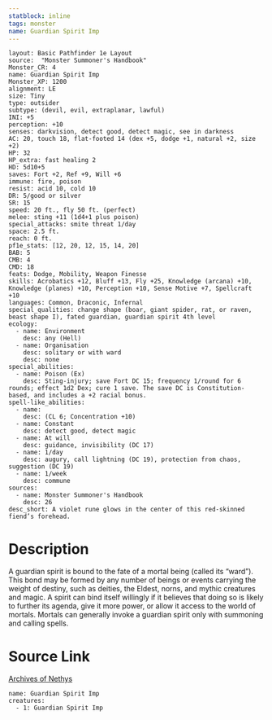 ```yaml
---
statblock: inline
tags: monster
name: Guardian Spirit Imp
---
```

```statblock
layout: Basic Pathfinder 1e Layout
source:  "Monster Summoner's Handbook"
Monster_CR: 4
name: Guardian Spirit Imp
Monster_XP: 1200
alignment: LE
size: Tiny
type: outsider
subtype: (devil, evil, extraplanar, lawful)
INI: +5
perception: +10
senses: darkvision, detect good, detect magic, see in darkness
AC: 20, touch 18, flat-footed 14 (dex +5, dodge +1, natural +2, size +2)
HP: 32
HP_extra: fast healing 2
HD: 5d10+5
saves: Fort +2, Ref +9, Will +6
immune: fire, poison
resist: acid 10, cold 10
DR: 5/good or silver
SR: 15
speed: 20 ft., fly 50 ft. (perfect)
melee: sting +11 (1d4+1 plus poison)
special_attacks: smite threat 1/day
space: 2.5 ft.
reach: 0 ft.
pf1e_stats: [12, 20, 12, 15, 14, 20]
BAB: 5
CMB: 4
CMD: 18
feats: Dodge, Mobility, Weapon Finesse
skills: Acrobatics +12, Bluff +13, Fly +25, Knowledge (arcana) +10, Knowledge (planes) +10, Perception +10, Sense Motive +7, Spellcraft +10
languages: Common, Draconic, Infernal
special_qualities: change shape (boar, giant spider, rat, or raven, beast shape I), fated guardian, guardian spirit 4th level
ecology:
  - name: Environment
    desc: any (Hell)
  - name: Organisation
    desc: solitary or with ward
    desc: none
special_abilities:
  - name: Poison (Ex)
    desc: Sting-injury; save Fort DC 15; frequency 1/round for 6 rounds; effect 1d2 Dex; cure 1 save. The save DC is Constitution-based, and includes a +2 racial bonus.
spell-like_abilities:
  - name:
    desc: (CL 6; Concentration +10)
  - name: Constant
    desc: detect good, detect magic
  - name: At will
    desc: guidance, invisibility (DC 17)
  - name: 1/day
    desc: augury, call lightning (DC 19), protection from chaos, suggestion (DC 19)
  - name: 1/week
    desc: commune
sources:
  - name: Monster Summoner's Handbook
    desc: 26
desc_short: A violet rune glows in the center of this red-skinned fiend’s forehead.
```
# Description
A guardian spirit is bound to the fate of a mortal being (called its “ward”). This bond may be formed by any number of beings or events carrying the weight of destiny, such as deities, the Eldest, norns, and mythic creatures and magic. A spirit can bind itself willingly if it believes that doing so is likely to further its agenda, give it more power, or allow it access to the world of mortals. Mortals can generally invoke a guardian spirit only with summoning and calling spells.
# Source Link
[Archives of Nethys](https://aonprd.com/MonsterDisplay.aspx?ItemName=Guardian%20Spirit%20Imp)
```encounter-table
name: Guardian Spirit Imp
creatures:
  - 1: Guardian Spirit Imp
```
